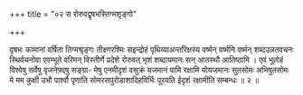 +++
title = "०२ स रोरुवद्वृषभस्तिग्मशृङ्गो"

+++

वृषभः कामानां वर्षिता तिग्मश्रृङ्गः तीक्ष्णरश्मिः सइन्द्रोहं पृथिव्याअन्तरिक्षस्य वर्ष्मन् वर्ष्मनि वर्ष्मन् शब्दउन्नतवचनः स्थिर्वचनोवा एवम्भूते वरिमन् विस्तीर्णे प्रदेशे रोरुवत् भृशं शब्दायमानः सन् आतस्थौ आतिष्ठामि । एवं भूतोहं विश्वेषु सर्वेषु वृजनेफ़्द्षु सङ्ग्रा- मेषु एनमीदृशं वसुक्रं यजमानं पामि रक्षामि योयजमानः सुतसोमः अभिषुतसोमः मे मम कुक्षी उभौ पार्श्वौ पृणाति सोमरसपुरोडाशादिहविर्भिः पूरयति ईदृशं रक्षामीति सम्बन्धः ॥ २ ॥